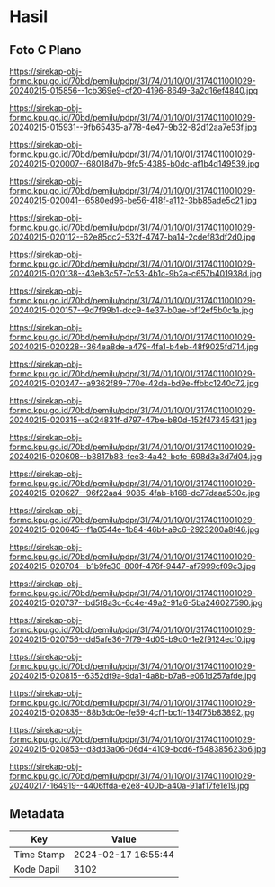 # Hasil

## Foto C Plano

https://sirekap-obj-formc.kpu.go.id/70bd/pemilu/pdpr/31/74/01/10/01/3174011001029-20240215-015856--1cb369e9-cf20-4196-8649-3a2d16ef4840.jpg

https://sirekap-obj-formc.kpu.go.id/70bd/pemilu/pdpr/31/74/01/10/01/3174011001029-20240215-015931--9fb65435-a778-4e47-9b32-82d12aa7e53f.jpg

https://sirekap-obj-formc.kpu.go.id/70bd/pemilu/pdpr/31/74/01/10/01/3174011001029-20240215-020007--68018d7b-9fc5-4385-b0dc-af1b4d149539.jpg

https://sirekap-obj-formc.kpu.go.id/70bd/pemilu/pdpr/31/74/01/10/01/3174011001029-20240215-020041--6580ed96-be56-418f-a112-3bb85ade5c21.jpg

https://sirekap-obj-formc.kpu.go.id/70bd/pemilu/pdpr/31/74/01/10/01/3174011001029-20240215-020112--62e85dc2-532f-4747-ba14-2cdef83df2d0.jpg

https://sirekap-obj-formc.kpu.go.id/70bd/pemilu/pdpr/31/74/01/10/01/3174011001029-20240215-020138--43eb3c57-7c53-4b1c-9b2a-c657b401938d.jpg

https://sirekap-obj-formc.kpu.go.id/70bd/pemilu/pdpr/31/74/01/10/01/3174011001029-20240215-020157--9d7f99b1-dcc9-4e37-b0ae-bf12ef5b0c1a.jpg

https://sirekap-obj-formc.kpu.go.id/70bd/pemilu/pdpr/31/74/01/10/01/3174011001029-20240215-020228--364ea8de-a479-4fa1-b4eb-48f9025fd714.jpg

https://sirekap-obj-formc.kpu.go.id/70bd/pemilu/pdpr/31/74/01/10/01/3174011001029-20240215-020247--a9362f89-770e-42da-bd9e-ffbbc1240c72.jpg

https://sirekap-obj-formc.kpu.go.id/70bd/pemilu/pdpr/31/74/01/10/01/3174011001029-20240215-020315--a024831f-d797-47be-b80d-152f47345431.jpg

https://sirekap-obj-formc.kpu.go.id/70bd/pemilu/pdpr/31/74/01/10/01/3174011001029-20240215-020608--b3817b83-fee3-4a42-bcfe-698d3a3d7d04.jpg

https://sirekap-obj-formc.kpu.go.id/70bd/pemilu/pdpr/31/74/01/10/01/3174011001029-20240215-020627--96f22aa4-9085-4fab-b168-dc77daaa530c.jpg

https://sirekap-obj-formc.kpu.go.id/70bd/pemilu/pdpr/31/74/01/10/01/3174011001029-20240215-020645--f1a0544e-1b84-46bf-a9c6-2923200a8f46.jpg

https://sirekap-obj-formc.kpu.go.id/70bd/pemilu/pdpr/31/74/01/10/01/3174011001029-20240215-020704--b1b9fe30-800f-476f-9447-af7999cf09c3.jpg

https://sirekap-obj-formc.kpu.go.id/70bd/pemilu/pdpr/31/74/01/10/01/3174011001029-20240215-020737--bd5f8a3c-6c4e-49a2-91a6-5ba246027590.jpg

https://sirekap-obj-formc.kpu.go.id/70bd/pemilu/pdpr/31/74/01/10/01/3174011001029-20240215-020756--dd5afe36-7f79-4d05-b9d0-1e2f9124ecf0.jpg

https://sirekap-obj-formc.kpu.go.id/70bd/pemilu/pdpr/31/74/01/10/01/3174011001029-20240215-020815--6352df9a-9da1-4a8b-b7a8-e061d257afde.jpg

https://sirekap-obj-formc.kpu.go.id/70bd/pemilu/pdpr/31/74/01/10/01/3174011001029-20240215-020835--88b3dc0e-fe59-4cf1-bc1f-134f75b83892.jpg

https://sirekap-obj-formc.kpu.go.id/70bd/pemilu/pdpr/31/74/01/10/01/3174011001029-20240215-020853--d3dd3a06-06d4-4109-bcd6-f648385623b6.jpg

https://sirekap-obj-formc.kpu.go.id/70bd/pemilu/pdpr/31/74/01/10/01/3174011001029-20240217-164919--4406ffda-e2e8-400b-a40a-91af17fe1e19.jpg


## Metadata

| Key        | Value               |
| ---------- | ------------------- |
| Time Stamp | 2024-02-17 16:55:44 |
| Kode Dapil | 3102                |



